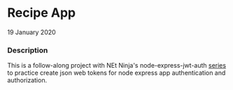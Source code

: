 # Recipe App

19 January 2020

###  Description
This is a follow-along project with NEt Ninja's node-express-jwt-auth [series](https://www.youtube.com/watch?v=SnoAwLP1a-0&list=PL4cUxeGkcC9iqqESP8335DA5cRFp8loyp) to practice create json web tokens for node express app authentication and authorization.